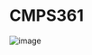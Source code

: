 # CMPS361
![image](https://github.com/user-attachments/assets/1166a0c6-e1a8-4606-ba96-87471f250ec9)
